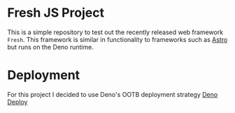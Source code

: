 # Fresh JS Project

This is a simple repository to test out the recently released web framework `Fresh`. This framework is similar in functionality to frameworks such as [Astro](https://astro.build/) but runs on the Deno runtime.

# Deployment

For this project I decided to use Deno's OOTB deployment strategy [Deno Deploy](https://deno.com/deploy)